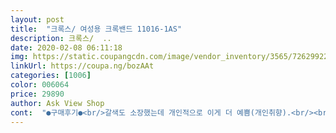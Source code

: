 ```yaml
---
layout: post 
title:  "크록스/ 여성용 크록밴드 11016-1AS" 
description: 크록스/  ..
date: 2020-02-08 06:11:18 
img: https://static.coupangcdn.com/image/vendor_inventory/3565/7262992231b62b68d9153e3bc2a8b8318f72cf43dab533c344101f13f8f4.jpg 
linkUrl: https://coupa.ng/bozAAt 
categories: [1006] 
color: 006064 
price: 29890 
author: Ask View Shop 
cont:  "●구매후기●<br/>갈색도 소장했는데 개인적으로 이게 더 예쁨(개인취향).<br/><br/>구두 신을 땐 225, 운동화는 230 신는데 230으로 주문하니 맨발로도, 양말신어서도 알맞고 좋음.<br/><br/>믿고보는 크록스<br/>받자마자 따로 주문해둔 지비츠 끼우고 기분좋아 막 돌아다님.<br/><br/>발 편한♡<br/>배송은 오후 6시 넘어서 주문하니 이틀 걸림! 생각보다 빨리옴!(여기는 시골)<br/>사진과 같음.<br/><br/>색깔 깔끔하고 예쁨.<br/><br/>아 진짜 개편해요<br/>여기에 지비치 달고 다녀서 엄청 이뻐요ㅠㅠㅠㅠㅠ진짜 잘산거같아요ㅠㅠㅠㅠ<br/>지비츠까지 끼우니까 진짜 존예 ✨<br/>판매자님 감사합니다!<br/>갈색도 소장했는데 개인적으로 이게 더 예쁨(개인취향).<br/><br/>구두 신을 땐 225, 운동화는 230 신는데 230으로 주문하니 맨발로도, 양말신어서도 알맞고 좋음.<br/><br/>믿고보는 크록스<br/>받자마자 따로 주문해둔 지비츠 끼우고 기분좋아 막 돌아다님.<br/><br/>발 편한♡<br/>배송은 오후 6시 넘어서 주문하니 이틀 걸림! 생각보다 빨리옴!(여기는 시골)<br/>사진과 같음.<br/><br/>색깔 깔끔하고 예쁨.<br/><br/>아 진짜 개편해요<br/>여기에 지비치 달고 다녀서 엄청 이뻐요ㅠㅠㅠㅠㅠ진짜 잘산거같아요ㅠㅠㅠㅠ<br/>지비츠까지 끼우니까 진짜 존예 ✨<br/>판매자님 감사합니다!<br/>" 
---
```

